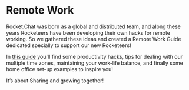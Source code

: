 # Remote Work

Rocket.Chat was born as a global and distributed team, and along these years Rocketeers have been developing their own hacks for remote working. So we gathered these ideas and created a Remote Work Guide dedicated specially to support our new Rocketeers!

In [this guide](https://docs.google.com/presentation/d/1WOk8y9Ek7CPRjqoOisXgbnCgbgg3-zXLATkzWlr4aOw/edit?usp=sharing) you'll find some productivity hacks, tips for dealing with our multiple time zones, maintaining your work-life balance, and finally some home office set-up examples to inspire you!

It’s about Sharing and growing together!
